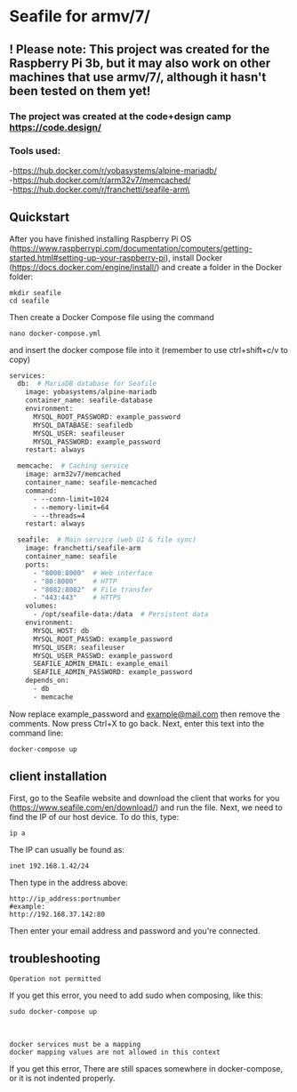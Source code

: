 # Seafile for armv/7/

## ! Please note: This project was created for the Raspberry Pi 3b, but it may also work on other machines that use armv/7/, although it hasn't been tested on them yet!

### The project was created at the code+design camp https://code.design/

### Tools used:<br/>
-https://hub.docker.com/r/yobasystems/alpine-mariadb/<br/>
-https://hub.docker.com/r/arm32v7/memcached/<br/>
-https://hub.docker.com/r/franchetti/seafile-arm\

## Quickstart
After you have finished installing Raspberry Pi OS (https://www.raspberrypi.com/documentation/computers/getting-started.html#setting-up-your-raspberry-pi), install Docker (https://docs.docker.com/engine/install/)
and create a folder in the Docker folder:
```
mkdir seafile
cd seafile
```
Then create a Docker Compose file using the command
```
nano docker-compose.yml
```
and insert the docker compose file into it
(remember to use ctrl+shift+c/v to copy)
```dockerfile
services:
  db:  # MariaDB database for Seafile
    image: yobasystems/alpine-mariadb
    container_name: seafile-database
    environment:
      MYSQL_ROOT_PASSWORD: example_password
      MYSQL_DATABASE: seafiledb
      MYSQL_USER: seafileuser
      MYSQL_PASSWORD: example_password
    restart: always

  memcache:  # Caching service
    image: arm32v7/memcached
    container_name: seafile-memcached
    command:
      - --conn-limit=1024
      - --memory-limit=64
      - --threads=4
    restart: always

  seafile:  # Main service (web UI & file sync)
    image: franchetti/seafile-arm
    container_name: seafile
    ports:
      - "8000:8000"  # Web interface
      - "80:8000"    # HTTP
      - "8082:8082"  # File transfer
      - "443:443"    # HTTPS
    volumes:
      - /opt/seafile-data:/data  # Persistent data
    environment:
      MYSQL_HOST: db
      MYSQL_ROOT_PASSWD: example_password
      MYSQL_USER: seafileuser
      MYSQL_USER_PASSWD: example_password
      SEAFILE_ADMIN_EMAIL: example_email
      SEAFILE_ADMIN_PASSWORD: example_password
    depends_on:
      - db
      - memcache

```
Now replace example_password and example@mail.com
then remove the comments.
Now press Ctrl+X to go back.
Next, enter this text into the command line:
```
docker-compose up
```
## client installation
First, go to the Seafile website and download the client that works for you (https://www.seafile.com/en/download/)
and run the file. Next, we need to find the IP of our host device.
To do this, type:
```
ip a
```
The IP can usually be found as:
```
inet 192.168.1.42/24
```
Then type in the address above:
```
http://ip_address:portnumber
#example:
http://192.168.37.142:80
```
Then enter your email address and password and you're connected.

## troubleshooting

```
Operation not permitted
```
If you get this error, you need to add sudo when composing, like this:
```
sudo docker-compose up
```
<br/>

```
docker services must be a mapping
docker mapping values are not allowed in this context
```
If you get this error, There are still spaces somewhere in docker-compose, or it is not indented properly.
